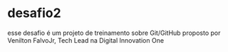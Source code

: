 # desafio2
esse desafio é um projeto de treinamento sobre Git/GitHub proposto por Venilton FalvoJr,  Tech Lead na Digital Innovation One
